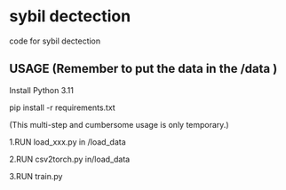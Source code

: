 # sybil dectection
 code for sybil dectection
 
 ## USAGE (Remember to put the data in the /data )

 Install Python 3.11

 pip install -r requirements.txt

(This multi-step and cumbersome usage is only temporary.)

1.RUN load_xxx.py in /load_data

2.RUN csv2torch.py in/load_data

3.RUN  train.py
